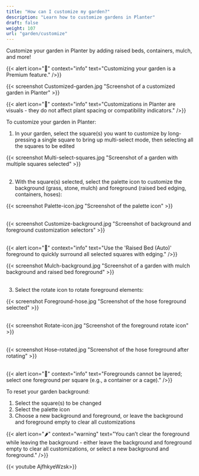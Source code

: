 ```yaml
---
title: "How can I customize my garden?"
description: "Learn how to customize gardens in Planter"
draft: false
weight: 107
url: "garden/customize"
---
```


Customize your garden in Planter by adding raised beds, containers, mulch, and more!

{{< alert icon="💸" context="info" text="Customizing your garden is a Premium feature." />}}

{{< screenshot Customized-garden.jpg "Screenshot of a customized garden in Planter" >}}

{{< alert icon="🥕" context="info" text="Customizations in Planter are visuals - they do not affect plant spacing or compatibility indicators." />}}

To customize your garden in Planter:

1. In your garden, select the square(s) you want to customize by long-pressing a single square to bring up multi-select mode, then selecting all the squares to be edited

{{< screenshot Multi-select-squares.jpg "Screenshot of a garden with multiple squares selected" >}}<br /><br />

2. With the square(s) selected, select the palette icon to customize the background (grass, stone, mulch) and foreground (raised bed edging, containers, hoses):

{{< screenshot Palette-icon.jpg "Screenshot of the palette icon" >}}<br /><br />

{{< screenshot Customize-background.jpg "Screenshot of background and foreground customization selectors" >}}<br /><br />

{{< alert icon="🌱" context="info" text="Use the 'Raised Bed (Auto)' foreground to quickly surround all selected squares with edging." />}}

{{< screenshot Mulch-background.jpg "Screenshot of a garden with mulch background and raised bed foreground" >}}<br /><br />

3. Select the rotate icon to rotate foreground elements:

{{< screenshot Foreground-hose.jpg "Screenshot of the hose foreground selected" >}}<br /><br />

{{< screenshot Rotate-icon.jpg "Screenshot of the foreground rotate icon" >}}<br /><br />

{{< screenshot Hose-rotated.jpg "Screenshot of the hose foreground after rotating" >}}<br /><br />

{{< alert icon="🌿" context="info" text="Foregrounds cannot be layered; select one foreground per square (e.g., a container or a cage)." />}}

To reset your garden background:

1. Select the square(s) to be changed
2. Select the palette icon
3. Choose a new background and foreground, or leave the background and foreground empty to clear all customizations

{{< alert icon="🌶️" context="warning" text="You can’t clear the foreground while leaving the background - either leave the background and foreground empty to clear all customizations, or select a new background and foreground." />}}

{{< youtube AjfhkyeWzsk>}}
